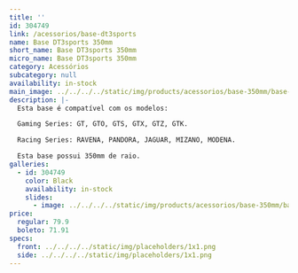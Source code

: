 ```yaml
---
title: ''
id: 304749
link: /acessorios/base-dt3sports
name: Base DT3sports 350mm
short_name: Base DT3sports 350mm
micro_name: Base DT3sports 350mm
category: Acessórios
subcategory: null
availability: in-stock
main_image: ../../../../static/img/products/acessorios/base-350mm/base-350mm.jpg
description: |-
  Esta base é compatível com os modelos:

  Gaming Series: GT, GTO, GTS, GTX, GTZ, GTK.

  Racing Series: RAVENA, PANDORA, JAGUAR, MIZANO, MODENA.

  Esta base possui 350mm de raio.
galleries:
  - id: 304749
    color: Black
    availability: in-stock
    slides:
      - image: ../../../../static/img/products/acessorios/base-350mm/base-350mm.jpg
price:
  regular: 79.9
  boleto: 71.91
specs:
  front: ../../../../static/img/placeholders/1x1.png
  side: ../../../../static/img/placeholders/1x1.png
---
```

